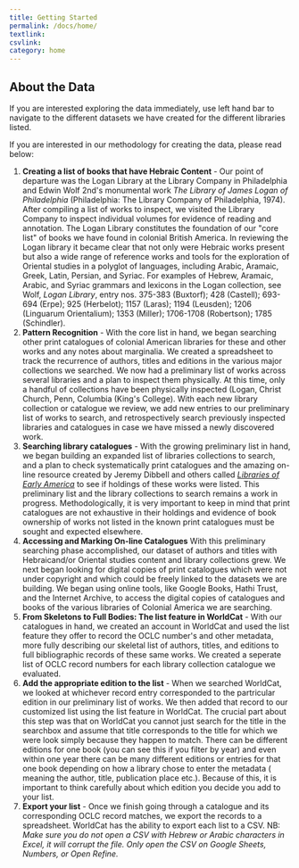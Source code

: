 ```yaml
---
title: Getting Started
permalink: /docs/home/
textlink:
csvlink:
category: home
---
```


## About the Data

If you are interested exploring the data immediately, use left hand bar to navigate to the different datasets we have created for the different libraries listed. 

If you are interested in our methodology for creating the data, please read below:   

1. **Creating a list of books that have Hebraic Content** - Our point of departure was the Logan Library at the Library Company in Philadelphia and Edwin Wolf 2nd's monumental work *The Library of James Logan of Philadelphia* (Philadelphia: The Library Company of Philadelphia, 1974). After compiling a list of works to inspect, we visited the Library Company to inspect individual volumes for evidence of reading and annotation.  The Logan Library constitutes the foundation of our "core list" of books we have found in colonial British America. In reviewing the Logan library it became clear that not only were Hebraic works present but also a wide range of reference works and tools for the exploration of Oriental studies in a polyglot of languages, including Arabic, Aramaic, Greek, Latin, Persian, and Syriac. For examples of Hebrew, Aramaic, Arabic, and Syriac grammars and lexicons in the Logan collection, see Wolf, *Logan Library*, entry nos. 375-383 (Buxtorf); 428 (Castell); 693-694 (Erpe); 925 (Herbelot); 1157 (Laras); 1194 (Leusden); 1206 (Linguarum Orientalium); 1353 (Miller); 1706-1708 (Robertson); 1785 (Schindler). 
2. **Pattern Recognition** - With the core list in hand, we began searching other print catalogues of colonial American libraries for these and other works and any notes about marginalia.  We created a spreadsheet to track the recurrence of authors, titles and editions in the various major collections we searched. We now had a preliminary list of works across several libraries and a plan to inspect them physically. At this time, only a handful of collections have been physically inspected (Logan, Christ Church, Penn, Columbia (King's College). With each new library collection or catalogue we review, we add new entries to our preliminary list of works to search, and retrospectively search previously inspected libraries and catalogues in case we have missed a newly discovered work. 
3. **Searching library catalogues** - With the growing preliminary list in hand, we began building an expanded list of libraries collections to search, and a plan to check systematically print catalogues and the amazing on-line resource created by Jeremy Dibbell and others called [*Libraries of Early America*](http://www.librarything.com/legacylibraries/list/1591578936) to see if holdings of these works were listed. This preliminary list and the library collections to search remains a work in progress. Methodologically, it is very important to keep in mind that print catalogues are not exhaustive in their holdings and evidence of book ownership of works not listed in the known print catalogues must be sought and expected elsewhere.  
4. **Accessing and Marking On-line Catalogues** With this preliminary searching phase accomplished, our dataset of authors and titles with Hebraicand/or Oriental studies content and library collections grew. We next began looking for digital copies of print catalogues which were not under copyright and which could be freely linked to the datasets we are building. We began using online tools, like Google Books, Hathi Trust, and the Internet Archive, to access the digital copies of catalogues and books of the various libraries of Colonial America we are searching. 
5. **From Skeletons to Full Bodies: The list feature in WorldCat** - With our catalogues in hand, we created an account in WorldCat and used the list feature they offer to record the OCLC number's and other metadata, more fully describing our skeletal list of authors, titles, and editions to full bibliographic records of these same works.  We created a seperate list of OCLC record numbers for each library collection catalogue we evaluated.
6. **Add the appropriate edition to the list** - When we searched WorldCat, we looked at whichever record entry corresponded to the partricular edition in our preliminary list of works.  We then added that record to our customized list using the list feature in WorldCat. The crucial part about this step was that on WorldCat you cannot just search for the title in the searchbox and assume that title corresponds to the title for which we were look simply because they happen to match.  There can be different editions for one book (you can see this if you filter by year) and even within one year there can be many different editions or entries for that one book depending on how a library chose to enter the metadata ( meaning the author, title, publication place etc.). Because of this, it is important to think carefully about which edition you decide you add to your list. 
6. **Export your list** - Once we finish going through a catalogue and its corresponding OCLC record matches, we export the records to a spreadsheet. WorldCat has the ability to export each list to a CSV. NB: *Make sure you do not open a CSV with Hebrew or Arabic characters in Excel, it will corrupt the file. Only open the CSV on Google Sheets, Numbers, or Open Refine.* 
